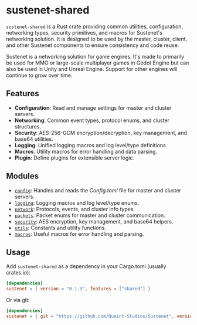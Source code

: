 # sustenet-shared

`sustenet-shared` is a Rust crate providing common utilities, configuration, networking types, security primitives, and macros for Sustenet's networking solution. It is designed to be used by the master, cluster, client, and other Sustenet components to ensure consistency and code reuse.

Sustenet is a networking solution for game engines. It's made to primarily be used for MMO or large-scale multiplayer games in Godot Engine but can also be used in Unity and Unreal Engine. Support for other engines will continue to grow over time.

## Features

- **Configuration**: Read and manage settings for master and cluster servers.
- **Networking**: Common event types, protocol enums, and cluster structures.
- **Security**: AES-256-GCM encryption/decryption, key management, and base64 utilities.
- **Logging**: Unified logging macros and log level/type definitions.
- **Macros**: Utility macros for error handling and data parsing.
- **Plugin**: Define plugins for extensible server logic.

## Modules

- [`config`](src/config.rs): Handles and reads the *Config.toml* file for master and cluster servers.
- [`logging`](src/logging.rs): Logging macros and log level/type enums.
- [`network`](src/network.rs): Protocols, events, and cluster info types.
- [`packets`](src/packets.rs): Packet enums for master and cluster communication.
- [`security`](src/security.rs): AES encryption, key management, and base64 helpers.
- [`utils`](src/utils.rs): Constants and utility functions.
- [`macros`](src/macros.rs): Useful macros for error handling and parsing.

## Usage

Add `sustenet-shared` as a dependency in your Cargo.toml (usually crates.io):

```toml
[dependencies]
sustenet = { version = "0.1.3", features = ["shared"] }
```

Or via git:
```toml
[dependencies]
sustenet = { git = "https://github.com/Quaint-Studios/Sustenet", version = "0.1.3", features = ["shared"] }
```

